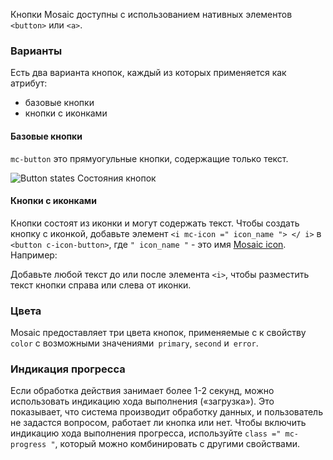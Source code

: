 Кнопки Mosaic доступны с использованием нативных элементов `<button>` или `<a>`.

### Варианты
Есть два варианта кнопок, каждый из которых применяется как атрибут:
+ базовые кнопки
+ кнопки с иконками

#### Базовые кнопки

`mc-button` это прямуогульные кнопки, содержащие только текст.

<!-- example(button-overview) -->

![Button states](./assets/images/Basic_buttons.png)
Состояния кнопок

#### Кнопки с иконками
Кнопки состоят из иконки и могут содержать текст.
Чтобы создать кнопку с иконкой, добавьте элемент `<i mc-icon =" icon_name "> </ i>` в `<button c-icon-button>`, где `" icon_name "` - это имя [Mosaic icon](https://github.com/positive-js/mosaic-icons).
Например:


Добавьте любой текст до или после элемента `<i>`, чтобы разместить текст кнопки справа или слева от иконки.

### Цвета
Mosaic предоставляет три цвета кнопок, применяемые с к свойству `color` с возможными значениями` primary`, `second` и` error`.

### Индикация прогресса
Если обработка действия занимает более 1-2 секунд, можно использовать индикацию хода выполнения («загрузка»).
Это показывает, что система производит обработку данных, и пользователь не задастся вопросом, работает ли кнопка или нет.
Чтобы включить индикацию хода выполнения прогресса, используйте `class =" mc-progress "`, который можно комбинировать с другими свойствами.
